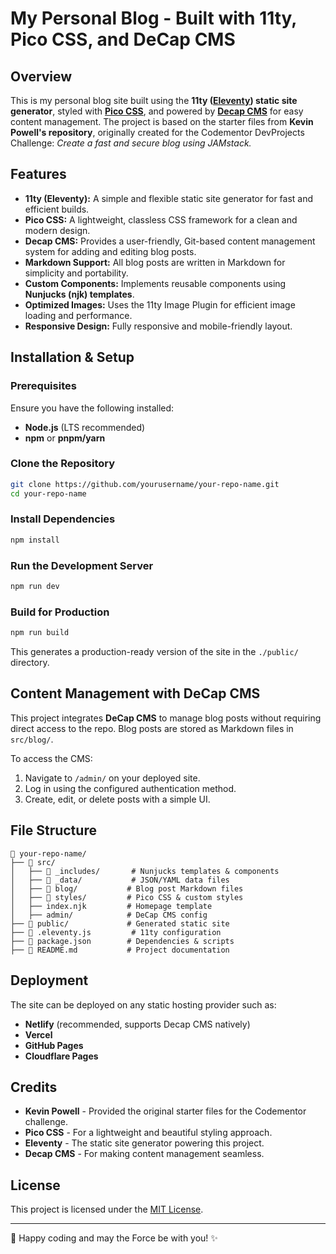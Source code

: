 # My Personal Blog - Built with 11ty, Pico CSS, and DeCap CMS

## Overview
This is my personal blog site built using the **11ty ([Eleventy](https://www.11ty.dev/)) static site generator**, styled with **[Pico CSS](https://picocss.com/)**, and powered by **[Decap CMS](https://decapcms.org/)** for easy content management. The project is based on the starter files from **Kevin Powell's repository**, originally created for the Codementor DevProjects Challenge: *Create a fast and secure blog using JAMstack.*

## Features
- **11ty (Eleventy):** A simple and flexible static site generator for fast and efficient builds.
- **Pico CSS:** A lightweight, classless CSS framework for a clean and modern design.
- **Decap CMS:** Provides a user-friendly, Git-based content management system for adding and editing blog posts.
- **Markdown Support:** All blog posts are written in Markdown for simplicity and portability.
- **Custom Components:** Implements reusable components using **Nunjucks (njk) templates**.
- **Optimized Images:** Uses the 11ty Image Plugin for efficient image loading and performance.
- **Responsive Design:** Fully responsive and mobile-friendly layout.

## Installation & Setup
### Prerequisites
Ensure you have the following installed:
- **Node.js** (LTS recommended)
- **npm** or **pnpm/yarn**

### Clone the Repository
```sh
git clone https://github.com/yourusername/your-repo-name.git
cd your-repo-name
```

### Install Dependencies
```sh
npm install
```

### Run the Development Server
```sh
npm run dev
```
### Build for Production
```sh
npm run build
```
This generates a production-ready version of the site in the `./public/` directory.

## Content Management with DeCap CMS
This project integrates **DeCap CMS** to manage blog posts without requiring direct access to the repo. Blog posts are stored as Markdown files in `src/blog/`.

To access the CMS:
1. Navigate to `/admin/` on your deployed site.
2. Log in using the configured authentication method.
3. Create, edit, or delete posts with a simple UI.

## File Structure
```
📂 your-repo-name/
├── 📂 src/
│   ├── 📂 _includes/       # Nunjucks templates & components
│   ├── 📂 _data/           # JSON/YAML data files
│   ├── 📂 blog/           # Blog post Markdown files
│   ├── 📂 styles/         # Pico CSS & custom styles
│   ├── index.njk         # Homepage template
│   ├── admin/            # DeCap CMS config
├── 📂 public/             # Generated static site
├── 📜 .eleventy.js         # 11ty configuration
├── 📜 package.json        # Dependencies & scripts
├── 📜 README.md           # Project documentation
```

## Deployment
The site can be deployed on any static hosting provider such as:
- **Netlify** (recommended, supports Decap CMS natively)
- **Vercel**
- **GitHub Pages**
- **Cloudflare Pages**


## Credits
- **Kevin Powell** - Provided the original starter files for the Codementor challenge.
- **Pico CSS** - For a lightweight and beautiful styling approach.
- **Eleventy** - The static site generator powering this project.
- **Decap CMS** - For making content management seamless.

## License
This project is licensed under the [MIT License](LICENSE).

---
🚀 Happy coding and may the Force be with you! ✨

